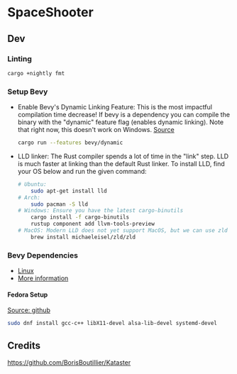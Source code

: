 # SpaceShooter

## Dev

### Linting

```bash
cargo +nightly fmt

```

### Setup Bevy

-   Enable Bevy's Dynamic Linking Feature: This is the most impactful compilation time decrease! If bevy
    is a dependency you can compile the binary with the "dynamic" feature flag (enables dynamic
    linking). Note that right now, this doesn't work on Windows. [Source](https://bevyengine.org/learn/book/getting-started/setup/)

    ```bash
    cargo run --features bevy/dynamic
    ```

-   LLD linker: The Rust compiler spends a lot of time in the "link" step. LLD is much faster at linking than the default Rust linker. To install LLD, find your OS below and run the given command:

    ```bash
    # Ubuntu:
        sudo apt-get install lld
    # Arch:
        sudo pacman -S lld
    # Windows: Ensure you have the latest cargo-binutils
        cargo install -f cargo-binutils
        rustup component add llvm-tools-preview
    # MacOS: Modern LLD does not yet support MacOS, but we can use zld instead:
        brew install michaeleisel/zld/zld
    ```

### Bevy Dependencies

-   [Linux](https://github.com/bevyengine/bevy/blob/main/docs/linux_dependencies.md)
-   [More information](https://bevyengine.org/learn/book/getting-started/setup/)

#### Fedora Setup

[Source: github](https://github.com/bevyengine/bevy/blob/main/docs/linux_dependencies.md)

```bash
sudo dnf install gcc-c++ libX11-devel alsa-lib-devel systemd-devel
```

## Credits

https://github.com/BorisBoutillier/Kataster
